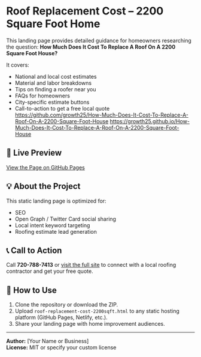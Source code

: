# Roof Replacement Cost – 2200 Square Foot Home

This landing page provides detailed guidance for homeowners researching the question: **How Much Does It Cost To Replace A Roof On A 2200 Square Foot House?**

It covers:
- National and local cost estimates
- Material and labor breakdowns
- Tips on finding a roofer near you
- FAQs for homeowners
- City-specific estimate buttons
- Call-to-action to get a free local quote
https://github.com/growth25/How-Much-Does-It-Cost-To-Replace-A-Roof-On-A-2200-Square-Foot-House
https://growth25.github.io/How-Much-Does-It-Cost-To-Replace-A-Roof-On-A-2200-Square-Foot-House
## 🚀 Live Preview
[View the Page on GitHub Pages](https://yourusername.github.io/roof-cost-2200-sqft/)

## 💡 About the Project
This static landing page is optimized for:
- SEO
- Open Graph / Twitter Card social sharing
- Local intent keyword targeting
- Roofing estimate lead generation

## 📞 Call to Action
Call **720-788-7413** or [visit the full site](https://roofingcontractorsrepairandreplacement.com) to connect with a local roofing contractor and get your free quote.

## 🔧 How to Use
1. Clone the repository or download the ZIP.
2. Upload `roof-replacement-cost-2200sqft.html` to any static hosting platform (GitHub Pages, Netlify, etc.).
3. Share your landing page with home improvement audiences.

---

**Author:** [Your Name or Business]  
**License:** MIT or specify your custom license
